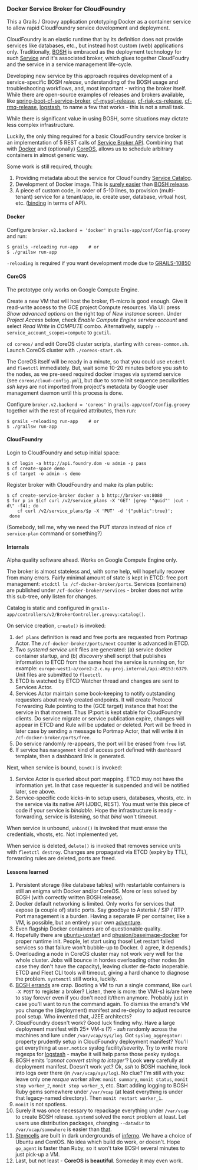 ### Docker Service Broker for CloudFoundry

This a Grails / Groovy application prototyping Docker as a container service to allow rapid CloudFoundry service development and deployment.

CloudFoundry is an elastic runtime that by its definition does not provide services like databases, etc., but instead host custom (web) applications only. Traditionally, [BOSH] is embraced as the deployment technology for such [Service] and it's associated broker, which glues together CloudFoudry and the service in a service management life-cycle.

Developing new service by this approach requires development of a service-specific BOSH _release_, understanding of the BOSH usage and troubleshooting workflows, and, most important - writing the broker itself. While there are open-source examples of releases and brokers available, like [spring-boot-cf-service-broker], [cf-mysql-release], [cf-riak-cs-release], [cf-rmq-release], [logstash], to name a few that works - this is not a small task.

While there is significant value in using BOSH, some situations may dictate less complex infrastructure.

Luckily, the only thing required for a basic CloudFoundry service broker is an implementation of 5 REST calls of [Service Broker API]. Combining that with [Docker] and (optionally) [CoreOS], allows us to schedule arbitrary containers in almost generic way.

Some work is still required, though:

1. Providing metadata about the service for CloudFoundry [Service Catalog].
2. Development of Docker image. This is [surely easier](https://registry.hub.docker.com/) than [BOSH release].
3. A piece of custom code, in order of 5-10 lines, to provision (multi-tenant) service for a tenant/app, ie. create user, database, virtual host, etc. ([binding] in terms of API).

#### Docker

Configure `broker.v2.backend = 'docker'` in  `grails-app/conf/Config.groovy` and run:

    $ grails -reloading run-app    # or
    $ ./grailsw run-app

`-reloading` is required if you want development mode due to [GRAILS-10850](https://jira.grails.org/browse/GRAILS-10850)

#### CoreOS

The prototype only works on Google Compute Engine.

Create a new VM that will host the broker, f1-micro is good enough. Give it read-write access to the GCE project Compute resources. Via UI: press _Show advanced options_ on the right top of _New instance_ screen. Under _Project Access_ below, check _Enable Compute Engine service account_ and select _Read Write_ in _COMPUTE_ combo. Alternatively, supply `--service_account_scopes=compute` to `gcutil`.

`cd coreos/` and edit CoreOS cluster scripts, starting with `coreos-common.sh`. Launch CoreOS cluster with `./coreos-start.sh`.

The CoreOS itself will be ready in a minute, so that you could use `etcdctl` and `fleetctl` immediately. But, wait some 10-20 minutes before you _ssh_ to the nodes, as we pre-seed required docker images via systemd service (see `coreos/cloud-config.yml`), but due to some init sequence peculiarities _ssh keys_ are not imported from project's metadata by Google user management daemon until this process is done.

Configure `broker.v2.backend = 'coreos'` in  `grails-app/conf/Config.groovy` together with the rest of required attributes, then run:

    $ grails -reloading run-app    # or
    $ ./grailsw run-app

#### CloudFoundry

Login to CloudFoundry and setup initial space:

    $ cf login -a http://api.foundry.dom -u admin -p pass
    $ cf create-space demo
    $ cf target -o admin -s demo

Register broker with CloudFoundry and make its plan public:

    $ cf create-service-broker docker a b http://broker-vm:8080
    $ for p in $(cf curl /v2/service_plans -X 'GET' |grep '"guid"' |cut -d\" -f4); do
        cf curl /v2/service_plans/$p -X 'PUT' -d '{"public":true}';
     done

(Somebody, tell me, why we need the PUT stanza instead of nice `cf service-plan` command or something?)

#### Internals

Alpha quality software ahead. Works on Google Compute Engine only.

The broker is almost stateless and, with some help, will hopefully recover from many errors. Fairly minimal amount of state is kept in ETCD: free port management: `etcdctl ls /cf-docker-broker/ports`. Services (containers) are published under `/cf-docker-broker/services` - broker does not write this sub-tree, only listen for changes.

Catalog is static and configured in `grails-app/controllers/v2/BrokerController.groovy:catalog()`.

On service creation, `create()` is invoked:

1. `def plans` definition is read and free ports are requested from Portmap Actor. The `/cf-docker-broker/ports/next` counter is advanced in ETCD.
2. Two _systemd service unit_ files are generated: (a) service docker container startup, and (b) _discovery_ shell script that publishes information to ETCD from the same host the service is running on, for example: `europe-west1-a/core2-2.c.my-proj.internal/api:49153:6379`. Unit files are submitted to `fleetctl`.
3. ETCD is watched by ETCD Watcher thread and changes are sent to Services Actor.
4. Services Actor maintain some book-keeping to notify outstanding requesters about newly created endpoints. It will create Protocol Forwarding Rule pointing to the (GCE target) instance that host the service in that moment. Thus IP:port is kept stable for CloudFoundry clients. Do service migrate or service publication expire, changes will appear in ETCD and Rule will be updated or deleted. Port will be freed in later case by sending a message to Portmap Actor, that will write it in `/cf-docker-broker/ports/free`.
5. Do service randomly re-appears, the port will be erased from `free` list.
6. If service has `management` kind of access port defined with `dashboard` template, then a dashboard link is generated.

Next, when service is bound, `bind()` is invoked:

1. Service Actor is queried about port mapping. ETCD may not have the information yet. In that case requester is suspended and will be notified later, see above.
2. Service-specific code kicks-in to setup users, databases, vhosts, etc. in the service via its native API (JDBC, REST). You must write this piece of code if your service is _bindable_. Hope the infrastructure is ready - forwarding, service is listening, so that _bind_ won't timeout.

When service is unbound, `unbind()` is invoked that must erase the credentials, vhosts, etc. Not implemented yet.

When service is deleted, `delete()` is invoked that removes service units with `fleetctl destroy`. Changes are propagated via ETCD (expiry by TTL), forwarding rules are deleted, ports are freed.

#### Lessons learned

1. Persistent storage (like database tables) with restartable containers is still an enigma with Docker and/or CoreOS. More or less solved by BOSH (with correctly written BOSH release).
2. Docker default networking is limited. Only works for services that expose (a couple of) static ports. Say goodbye to Asterisk / SIP / RTP. Port management is a burden. Having a separate IP per container, like a VM, is possible, but an entirely your own [adventure](https://docs.docker.com/articles/networking/#building-your-own-bridge).
3. Even flagship Docker containers are of questionable quality.
4. Hopefully there are [ubuntu-upstart] and [phusion/baseimage-docker] for proper runtime init. People, let start using those! Let restart failed services so that failure won't bubble-up to Docker. (I agree, it depends.)  
5. Overloading a node in CoreOS cluster may not work very well for the whole cluster. Jobs will bounce in hordes overloading other nodes (in case they don't have the capacity), leaving cluster de-facto inoperable. ETCD and Fleet CLI tools will timeout, giving a hard chance to diagnose the problem. `systemctl` still works, luckily.
6. [BOSH errands] are crap. Booting a VM to run a single command, like `curl -X POST` to register a broker? Listen, there is more: the VM(-s) is/are here to stay forever even if you don't need it/them anymore. Probably just in case you'll want to run the command again. To dismiss the errand's VM you change the (deployment) manifest and re-deploy to adjust resource pool setup. Who invented that, J2EE architects?
7. CloudFoundry doesn't work? Good luck finding why. Have a large deployment manifest with 25+ VM-s (?) - _ssh_ randomly across the machines and lure under `/var/vcap/sys/log`. Got `syslog_aggregator:` property prudently setup in CloudFoundry deployment manifest? You'll get everything at `user.notice` syslog facility/severity. Try to write more regexps for [logstash] - maybe it will help parse those pesky syslogs.
8. BOSH emits _'cannot convert string to integer'_? Look **very** carefully at deployment manifest. Doesn't work yet? Ok, _ssh_ to BOSH machine, look into logs over there (in `/var/vcap/sys/log`). No clue? I'm still with you: leave only one _resque_ worker alive: `monit summary`, `monit status`, `monit stop worker_2`, `monit stop worker_3`, etc. Start adding logging to BOSH Ruby gems somewhere under `/var/vcap` (at least everything is under that legacy-named directory). Then `monit restart worker_1`.
9. `monit` is not spotless.
10. Surely it was once necessary to repackage everything under `/var/vcap` to create BOSH release. `systemd` solved the `monit` problem at least. Let users use distribution packages, changing `--datadir` to `/var/vcap/somewhere` is easier than [that](http://docs.cloudfoundry.org/bosh/create-release.html).
11. [Stemcells] are built in dark undergrounds of [inferno]. We have a choice of Ubuntu and CentOS. No idea which build do work, or doesn't. Hope `go_agent` is faster than Ruby, so it won't take BOSH several minutes to just pick-up a VM.
12. Last, but not least - **CoreOS is beautiful**. Someday it may even work.


[CloudFoundry]: http://docs.cloudfoundry.org/
[BOSH]: http://docs.cloudfoundry.org/bosh
[Service]: http://docs.cloudfoundry.org/services/overview.html
[spring-boot-cf-service-broker]: https://github.com/cloudfoundry-community/spring-boot-cf-service-broker
[cf-mysql-release]: https://github.com/cloudfoundry/cf-mysql-release
[cf-riak-cs-release]: https://github.com/cloudfoundry/cf-riak-cs-release
[cf-rmq-release]: https://github.com/FreightTrain/rmq-release
[logstash]: https://github.com/arkadijs/logstash-es-kibana-boshrelease
[Service Broker API]: http://docs.cloudfoundry.org/services/api.html
[Docker]: https://docker.com/
[CoreOS]: https://coreos.com/
[Service Catalog]: http://docs.cloudfoundry.org/services/api.html#catalog-mgmt
[BOSH release]: http://docs.cloudfoundry.org/bosh/create-release.html
[binding]: http://docs.cloudfoundry.org/services/api.html#binding
[BOSH errands]: http://docs.cloudfoundry.org/bosh/jobs.html#errand-running
[ubuntu-upstart]: https://registry.hub.docker.com/_/ubuntu-upstart/
[phusion/baseimage-docker]: http://phusion.github.io/baseimage-docker/
[Stemcells]: http://bosh_artifacts.cfapps.io/file_collections?type=stemcells
[inferno]: https://github.com/cloudfoundry/bosh/tree/master/bosh-stemcell
